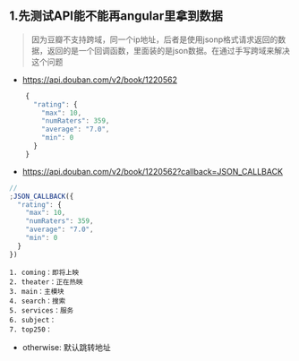 ## 1.先测试API能不能再angular里拿到数据

> 因为豆瓣不支持跨域，同一个ip地址，后者是使用jsonp格式请求返回的数据，返回的是一个回调函数，里面装的是json数据。在通过手写跨域来解决这个问题

- https://api.douban.com/v2/book/1220562

```javascript
    {
      "rating": {
        "max": 10,
        "numRaters": 359,
        "average": "7.0",
        "min": 0
      }
    }
```
- https://api.douban.com/v2/book/1220562?callback=JSON_CALLBACK
```javascript
//
;JSON_CALLBACK({
  "rating": {
    "max": 10,
    "numRaters": 359,
    "average": "7.0",
    "min": 0
  }
})
```

```
1. coming：即将上映
2. theater：正在热映
3. main：主模块
4. search：搜索
5. services：服务
6. subject：
7. top250：
```

- otherwise: 默认跳转地址